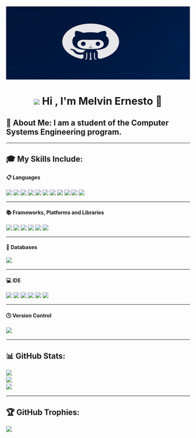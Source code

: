 <p align="center"><img src="assets/banner.png" alt="banner" width="100%" height="200px"></p>

<h1 align="center"><img src="https://media.giphy.com/media/hvRJCLFzcasrR4ia7z/giphy.gif" width="35"><b> Hi , I'm Melvin Ernesto </b> 🚀</h1>

## 💫 About Me: <span> I am a student of the Computer Systems Engineering program. </span>

----
## 🎓 My Skills Include:

<h4> 📋 Languages </h4>
<span> 
  <img src="https://img.shields.io/badge/HTML5-E34F26?style=for-the-badge&logo=html5&logoColor=white">
  <img src="https://img.shields.io/badge/CSS3-1572B6?style=for-the-badge&logo=css3&logoColor=white">
  <img src="https://img.shields.io/badge/JavaScript-F7DF1E?style=for-the-badge&logo=javascript&logoColor=black">
  <img src="https://img.shields.io/badge/Java-ED8B00?style=for-the-badge&logo=java&logoColor=white">
  <img src="https://img.shields.io/badge/c-00599C?style=for-the-badge&logo=c&logoColor=white">
  <img src="https://img.shields.io/badge/c++-%2300599C.svg?style=for-the-badge&logo=c%2B%2B&logoColor=white">
  <img src="https://img.shields.io/badge/c%23-%23239120.svg?style=for-the-badge&logo=csharp&logoColor=white">
  <img src="https://img.shields.io/badge/python-3670A0?style=for-the-badge&logo=python&logoColor=ffdd54">
  <img src="https://img.shields.io/badge/Rust-000000?style=for-the-badge&logo=rust&logoColor=white">
  <img src="https://img.shields.io/badge/Go-00ADD8?style=for-the-badge&logo=go
&logoColor=white">
  <img src="https://img.shields.io/badge/PHP-787cb5?style=for-the-badge&logo=php&logoColor=white">
</span>

----
<h4> 📚 Frameworks, Platforms and Libraries </h4>
<span>
  <img src="https://img.shields.io/badge/node.js-6DA55F?style=for-the-badge&logo=node.js&logoColor=white">
  <img src="https://img.shields.io/badge/Bootstrap-563D7C?style=for-the-badge&logo=bootstrap&logoColor=white">
  <img src="https://img.shields.io/badge/react-%2320232a.svg?style=for-the-badge&logo=react&logoColor=%2361DAFB">
  <img src="https://img.shields.io/badge/SASS-hotpink.svg?style=for-the-badge&logo=SASS&logoColor=white">
  <img src="https://img.shields.io/badge/jquery-%230769AD.svg?style=for-the-badge&logo=jquery&logoColor=white">
  <img src="https://img.shields.io/badge/redux-%23593d88.svg?style=for-the-badge&logo=redux&logoColor=white">
</span>

----
<h4> 💾 Databases </h4>
<span>
  <img src="https://img.shields.io/badge/Microsoft%20SQL%20Server-CC2927?style=for-the-badge&logo=microsoft%20sql%20server&logoColor=white">
</span>

----
<h4> 💻 IDE </h4>
<span>
<img src="https://img.shields.io/badge/Visual_Studio_Code-0078D4?style=for-the-badge&logo=visual%20studio%20code&logoColor=white">
<img src="https://img.shields.io/badge/Visual%20Studio-5C2D91.svg?style=for-the-badge&logo=visual-studio&logoColor=white">
<img src="https://img.shields.io/badge/pycharm-143?style=for-the-badge&logo=pycharm&logoColor=black&color=black&labelColor=green">
<img src="https://img.shields.io/badge/NetBeansIDE-1B6AC6.svg?style=for-the-badge&logo=apache-netbeans-ide&logoColor=white">
<img src="https://img.shields.io/badge/Eclipse-FE7A16.svg?style=for-the-badge&logo=Eclipse&logoColor=white">
<img src="https://img.shields.io/badge/Notepad++-90E59A.svg?style=for-the-badge&logo=notepad%2b%2b&logoColor=black">
</span>

----
<h4> 🕓 Version Control </h4>
<span>
  <img src="https://img.shields.io/badge/Git-F05032?style=for-the-badge&logo=git&logoColor=white"> 
</span>

----
## 📊 GitHub Stats:
![](https://github-readme-stats.vercel.app/api?username=MelvinErnestoSG&theme=aura&hide_border=false&include_all_commits=false&count_private=false)<br/>
![](https://nirzak-streak-stats.vercel.app/?user=MelvinErnestoSG&theme=aura&hide_border=false)<br/>
![](https://github-readme-stats.vercel.app/api/top-langs/?username=MelvinErnestoSG&theme=aura&hide_border=false&include_all_commits=false&count_private=false&layout=compact)

---
## 🏆 GitHub Trophies:
![](https://github-profile-trophy.vercel.app/?username=MelvinErnestoSG&theme=aura&no-frame=false&no-bg=true&margin-w=4)
